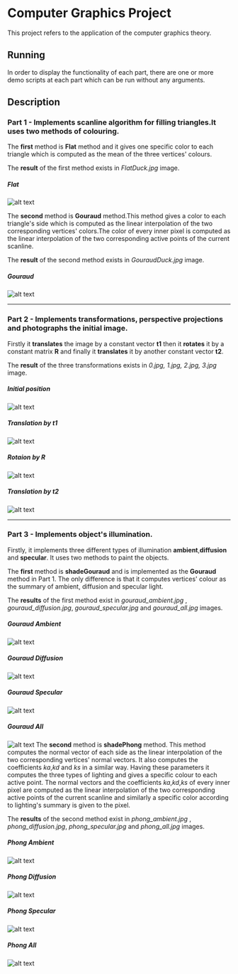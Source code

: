 # Computer Graphics Project
This project refers to the application of the computer graphics theory.

## Running
In order to display the functionality of each part, there are one or more demo scripts at each part which can be run without any arguments. 
## Description 
### **Part 1 - Implements scanline algorithm for filling triangles.It uses two methods of colouring.**

The **first** method is **Flat** method and it gives one specific color to each triangle which is computed as the mean of the three vertices' colours.

The **result** of the first method exists in *FlatDuck.jpg* image.
##### Flat
![alt text](https://github.com/stefanosPap/Computer-Graphics/blob/master/part%201/FlatDuck.jpg)

The **second** method is **Gouraud** method.This method gives a color to each triangle's side which is computed as the linear interpolation of the two corresponding vertices' colors.The color of every inner pixel is computed as the linear interpolation of the two corresponding active points of the current scanline.
	
The **result** of the second method exists in *GouraudDuck.jpg* image.
##### Gouraud
![alt text](https://github.com/stefanosPap/Computer-Graphics/blob/master/part%201/GouraudDuck.jpg)

-------------------------------------------------------------------------------------------------------------------------

### **Part 2 - Implements transformations, perspective projections and photographs the initial image.**

Firstly it **translates** the image by a constant vector **t1** then it **rotates** it by a constant matrix **R** and finally it **translates** it by another constant vector **t2**.  

The **result** of the three transformations exists in *0.jpg, 1.jpg, 2.jpg, 3.jpg* image.
##### Initial position
![alt text](https://github.com/stefanosPap/Computer-Graphics/blob/master/part%202/0.jpg)
##### Translation by t1
![alt text](https://github.com/stefanosPap/Computer-Graphics/blob/master/part%202/1.jpg)
##### Rotaion by R
![alt text](https://github.com/stefanosPap/Computer-Graphics/blob/master/part%202/2.jpg)
##### Translation by t2
![alt text](https://github.com/stefanosPap/Computer-Graphics/blob/master/part%202/3.jpg)

--------------------------------------------------------------------------------------------------------------------------

### **Part 3 - Implements object's illumination.**

Firstly, it implements three different types of illumination **ambient**,**diffusion** and **specular**. It uses two methods to paint the objects. 

The **first** method is **shadeGouraud** and is implemented as the **Gouraud** method in Part 1. The only difference is that it computes vertices' colour as the summary of ambient, diffusion and specular light.

The **results** of the first method exist in *gouraud_ambient.jpg* , *gouraud_diffusion.jpg*, *gouraud_specular.jpg* and *gouraud_all.jpg* images.
##### Gouraud Ambient
![alt text](https://github.com/stefanosPap/Computer-Graphics/blob/master/part%203/gouraud_ambient.jpg)
##### Gouraud Diffusion
![alt text](https://github.com/stefanosPap/Computer-Graphics/blob/master/part%203/gouraud_diffusion.jpg)
##### Gouraud Specular
![alt text](https://github.com/stefanosPap/Computer-Graphics/blob/master/part%203/gouraud_specular.jpg)
##### Gouraud All
![alt text](https://github.com/stefanosPap/Computer-Graphics/blob/master/part%203/gouraud_all.jpg)
The **second** method is **shadePhong** method. This method computes the normal vector of each side as the linear interpolation of the two corresponding vertices' normal vectors. It also computes the coefficients *ka*,*kd* and *ks* in a similar way. Having these parameters it computes the three types of lighting and gives a specific colour to each active point. The normal vectors and the coefficients *ka*,*kd*,*ks* of every inner pixel are computed as the linear interpolation of the two corresponding active points of the current scanline and similarly a specific color according to lighting's summary  is given to the pixel.


The **results** of the second method exist in *phong_ambient.jpg* , *phong_diffusion.jpg*, *phong_specular.jpg* and *phong_all.jpg* images.
##### Phong Ambient
![alt text](https://github.com/stefanosPap/Computer-Graphics/blob/master/part%203/phong_ambient.jpg)
##### Phong Diffusion
![alt text](https://github.com/stefanosPap/Computer-Graphics/blob/master/part%203/phong_diffusion.jpg)
##### Phong Specular
![alt text](https://github.com/stefanosPap/Computer-Graphics/blob/master/part%203/phong_specular.jpg)
##### Phong All
![alt text](https://github.com/stefanosPap/Computer-Graphics/blob/master/part%203/phong_all.jpg)
